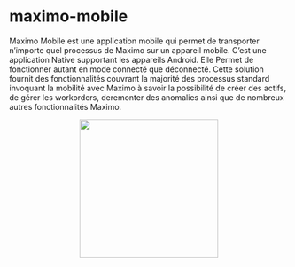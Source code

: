 # maximo-mobile

Maximo Mobile est une application mobile qui permet de transporter n’importe quel processus de Maximo sur un appareil mobile. C’est une application Native supportant les appareils Android. Elle Permet de fonctionner autant en mode connecté que déconnecté. Cette solution fournit des fonctionnalités couvrant la majorité des processus standard invoquant la mobilité avec Maximo à savoir la possibilité de créer des actifs, de gérer les workorders, deremonter des anomalies ainsi que de nombreux autres fonctionnalités Maximo.


<p align="center">
  <img src="https://github.com/lamkadmi/maximo-mobile-demo/screenshots/Capture d’écran 2022-03-28 à 19.52.04.jpg" width="250">
</p>
